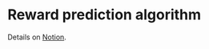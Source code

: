 # Reward prediction algorithm

Details on [Notion](https://www.notion.so/subspacelabs/Farmer-s-Reward-Prediction-Space-Acres-f420a82c67324028a2277affafd88e6e?pvs=4).
